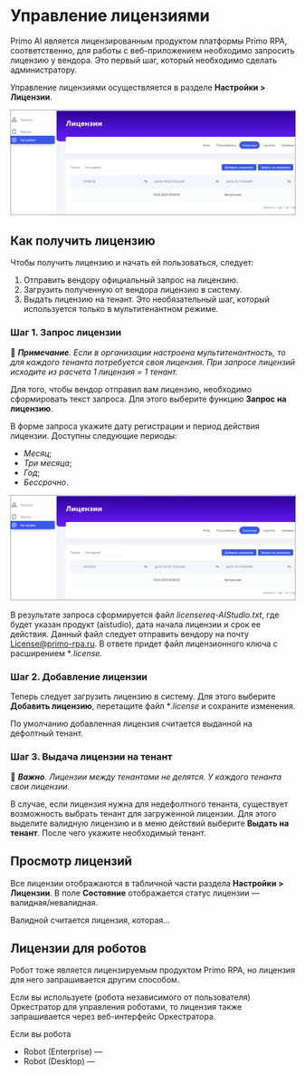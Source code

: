 # Управление лицензиями

Primo AI является лицензированным продуктом платформы Primo RPA, соответственно, для работы с веб-приложением необходимо запросить лицензию у вендора. Это первый шаг, который необходимо сделать администратору.

Управление лицензиями осуществляется в разделе **Настройки > Лицензии**. 

![](</primo-ai/images/tab-licenses.png>)


## Как получить лицензию

Чтобы получить лицензию и начать ей пользоваться, следует:
1. Отправить вендору официальный запрос на лицензию.
2. Загрузить полученную от вендора лицензию в систему.
3. Выдать лицензию на тенант. Это необязательный шаг, который используется только в мультитенантном режиме.

### Шаг 1. Запрос лицензии

:small_blue_diamond: ***Примечание**. Если в организации настроена мультитенантность, то для каждого тенанта потребуется своя лицензия. При запросе лицензий исходите из расчета 1 лицензия = 1 тенант.*

Для того, чтобы вендор отправил вам лицензию, необходимо сформировать текст запроса. Для этого выберите функцию **Запрос на лицензию**. 

В форме запроса укажите дату регистрации и период действия лицензии. Доступны следующие периоды:
* *Месяц*;
* *Три месяца*;
* *Год*;
* *Бессрочно*.

![](</primo-ai/images/tab-licenses.png>)

В результате запроса сформируется файл *licensereq-AIStudio.txt*, где будет указан продукт (aistudio), дата начала лицензии и срок ее действия. Данный файл следует отправить вендору на почту License@primo-rpa.ru. В ответе придет файл лицензионного ключа с расширением **.license.*


### Шаг 2. Добавление лицензии

Теперь следует загрузить лицензию в систему. Для этого выберите **Добавить лицензию**, перетащите файл **.license* и сохраните изменения.

По умолчанию добавленная лицензия считается выданной на дефолтный тенант. 

### Шаг 3. Выдача лицензии на тенант

:small_orange_diamond: ***Важно**. Лицензии между тенантами не делятся. У каждого тенанта свои лицензии.*

В случае, если лицензия нужна для недефолтного тенанта, существует возможность выбрать тенант для загруженной лицензии. Для этого выделите валидную лицензию и в меню действий выберите **Выдать на тенант**. После чего укажите необходимый тенант.

## Просмотр лицензий

Все лицензии отображаются в табличной части раздела **Настройки > Лицензии**. В поле **Состояние** отображается статус лицензии — валидная/невалидная.

Валидной считается лицензия, которая...


## Лицензии для роботов

Робот тоже является лицензируемым продуктом Primo RPA, но лицензия для него запрашивается другим способом.

Если вы используете (робота независимого от пользователя) Оркестратор для управления роботами, то лицензия также запрашивается через веб-интерфейс Оркестратора.

Если вы  робота
* Robot (Enterprise) —
* Robot (Desktop) —
